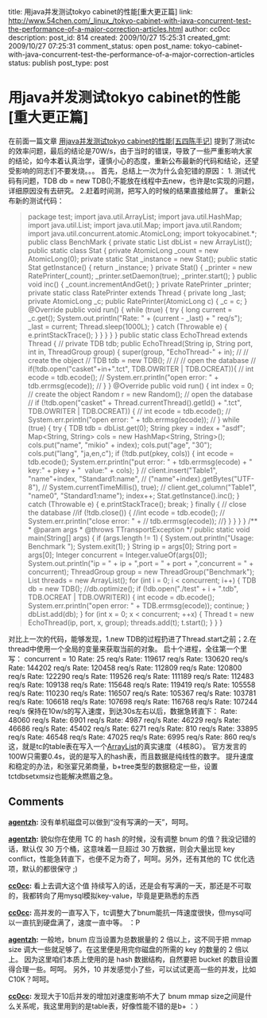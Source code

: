 title: 用java并发测试tokyo cabinet的性能[重大更正篇]
link: http://www.54chen.com/_linux_/tokyo-cabinet-with-java-concurrent-test-the-performance-of-a-major-correction-articles.html
author: cc0cc
description: 
post_id: 814
created: 2009/10/27 15:25:31
created_gmt: 2009/10/27 07:25:31
comment_status: open
post_name: tokyo-cabinet-with-java-concurrent-test-the-performance-of-a-major-correction-articles
status: publish
post_type: post

# 用java并发测试tokyo cabinet的性能[重大更正篇]

在前面一篇文章 [用java并发测试tokyo cabinet的性能[五四陈手记]](/765-tokyo-cabinet-with-java-concurrent-test-the-performance/) 提到了测试tc的效率问题，最后的结论是70W/s，由于当时的错误，导致了一些严重影响大家的结论，如今本着认真治学，谨慎小心的态度，重新公布最新的代码和结论，还望受影响的同志们不要发烧。。。 首先，总结上一次为什么会犯错的原因： 1\. 测试代码有问题，TDB db = new TDB();不能放在线程中去new，也许是tc实现的问题，详细原因没有去研究。 2.赶着时间测，把写入的时候的结果直接给屏了。 重新公布新的测试代码： 

> package test; import java.util.ArrayList; import java.util.HashMap; import java.util.List; import java.util.Map; import java.util.Random; import java.util.concurrent.atomic.AtomicLong; import tokyocabinet.*; public class BenchMark {  private static List<TDB> dbList = new ArrayList<TDB>();  public static class Stat {  private AtomicLong _count = new AtomicLong(0);  private static Stat _instance = new Stat();  public static Stat getInstance() {  return _instance;  }  private Stat() {  _printer = new RatePrinter(_count);  _printer.setDaemon(true);  _printer.start();  }  public void inc() {  _count.incrementAndGet();  }  private RatePrinter _printer;  private static class RatePrinter extends Thread {  private long _last;  private AtomicLong _c;  public RatePrinter(AtomicLong c) {  _c = c;  }  @Override  public void run() {  while (true) {  try {  long current = _c.get();  System.out.println("Rate: " + (current - _last) + " req/s");  _last = current;  Thread.sleep(1000L);  } catch (Throwable e) {  e.printStackTrace();  }  }  }  }  }  public static class EchoThread extends Thread {  // private TDB tdb;  public EchoThread(String ip, String port, int in, ThreadGroup group) {  super(group, "EchoThread-" + in);  // // create the object  // TDB tdb = new TDB();  //  // // open the database  // if(!tdb.open("casket"+in+".tct", TDB.OWRITER | TDB.OCREAT)){  // int ecode = tdb.ecode();  // System.err.println("open error: " + tdb.errmsg(ecode));  // }  }  @Override  public void run() {  int index = 0;  // create the object  Random r = new Random();  // open the database // if (!tdb.open("casket" + Thread.currentThread().getId() + ".tct", TDB.OWRITER | TDB.OCREAT)) { // int ecode = tdb.ecode(); // System.err.println("open error: " + tdb.errmsg(ecode)); // }  while (true) {  try {  TDB tdb = dbList.get(0);  String pkey = index + "asdf";  Map<String, String> cols = new HashMap<String, String>();  cols.put("name", "mikio" + index);  cols.put("age", "30");  cols.put("lang", "ja,en,c");  if (!tdb.put(pkey, cols)) {  int ecode = tdb.ecode();  System.err.println("put error: " + tdb.errmsg(ecode) + " key:" + pkey + "  value:" + cols);  }  // client.insert("Table1", "name"+index, "Standard1:name",  // ("name"+index).getBytes("UTF-8"),  // System.currentTimeMillis(), true);  // client.get_column("Table1", "name0", "Standard1:name");  index++;  Stat.getInstance().inc(); } catch (Throwable e) {  e.printStackTrace();  break;  } finally {  // close the database  //if (!tdb.close()) {  //int ecode = tdb.ecode();  // System.err.println("close error: " +  // tdb.errmsg(ecode));  //}  }  }  }  }  /**  * @param args  * @throws TTransportException  */  public static void main(String[] args) {  if (args.length != 1) {  System.out.println("Usage: Benchmark <concurrent>");  System.exit(1);  }  String ip = args[0];  String port = args[0];  Integer concurrent = Integer.valueOf(args[0]);  System.out.println("ip = " + ip + ",port = " + port + ",concurrent = " + concurrent);  ThreadGroup group = new ThreadGroup("Benchmark");  List<Thread> threads = new ArrayList<Thread>();  for (int i = 0; i < concurrent; i++) {  TDB db = new TDB();  //db.optimize();  if (!db.open("./test" + i + ".tdb", TDB.OCREAT | TDB.OWRITER)) {  int ecode = db.ecode();  System.err.println("open error: " + TDB.errmsg(ecode));  continue;  }  dbList.add(db);  }  for (int x = 0; x < concurrent; ++x) {  Thread t = new EchoThread(ip, port, x, group);  threads.add(t);  t.start();  }  } }

对比上一次的代码，能够发现，1.new TDB的过程扔进了Thread.start之前；2.在thread中使用一个全局的变量来获取当前的对象。 启十个进程，全往第一个里写： concurrent = 10 Rate: 25 req/s Rate: 119617 req/s Rate: 130620 req/s Rate: 144202 req/s Rate: 120458 req/s Rate: 112809 req/s Rate: 120800 req/s Rate: 122290 req/s Rate: 119526 req/s Rate: 111189 req/s Rate: 112483 req/s Rate: 109138 req/s Rate: 115648 req/s Rate: 119419 req/s Rate: 105558 req/s Rate: 110230 req/s Rate: 116507 req/s Rate: 105367 req/s Rate: 103781 req/s Rate: 106618 req/s Rate: 107698 req/s Rate: 116768 req/s Rate: 107244 req/s 保持在10w/s的写入速度，到达30s左右以后，数据急转直下： Rate: 48060 req/s Rate: 6901 req/s Rate: 4987 req/s Rate: 46229 req/s Rate: 46686 req/s Rate: 45402 req/s Rate: 6271 req/s Rate: 810 req/s Rate: 33895 req/s Rate: 46548 req/s Rate: 47025 req/s Rate: 6995 req/s Rate: 860 req/s 这，就是tc的table表在写入一个[ArrayList](/765-tokyo-cabinet-with-java-concurrent-test-the-performance/)的真实速度（4核8G）。 官方发言的100W只需要0.4s，说的是写入的hash表，而且数据是纯线性的数字。 提升速度和稳定的办法，和张宴兄弟商量，b+tree类型的数据稳定一些，设置tctdbsetxmsiz也能解决燃眉之急。

## Comments

**[agentzh](#11957 "2009-11-02 10:09:41"):** 没有单机磁盘可以做到“没有写满的一天”，呵呵。

**[agentzh](#11955 "2009-11-02 09:24:34"):** 貌似你在使用 TC 的 hash 的时候，没有调整 bnum 的值？我没记错的话，默认仅 30 万个桶，这意味着一旦超过 30 万数据，则会大量出现 key conflict，性能急转直下，也便不足为奇了，呵呵。另外，还有其他的 TC 优化选项，默认的都很保守 ;)

**[cc0cc](#11956 "2009-11-02 09:57:32"):** 看上去调大这个值 持续写入的话，还是会有写满的一天，那还是不可取的，我都转向了用mysql模拟key-value，毕竟是更熟悉的东西

**[cc0cc](#11961 "2009-11-02 18:01:58"):** 高并发的一直写入下，tc调整大了bnum能抗一阵速度很快，但mysql可以一直抗到硬盘满了，速度一直中等。 ：P

**[agentzh](#11962 "2009-11-03 15:30:56"):** 一般地，bnum 应当设置为总数据量的 2 倍以上，这不同于把 mmap size 调大一些就足够了。在这里便是用完你磁盘的所需的 key 的数量的 2 倍以上。 因为这里咱们本质上使用的是 hash 数据结构，自然要把 bucket 的数目设置得合理一些。呵呵。 另外，10 并发感觉小了些，可以试试更高一些的并发，比如 C10K？呵呵。

**[cc0cc](#11963 "2009-11-03 16:11:20"):** 发现大于10后并发的增加对速度影响不大了 bnum mmap size之间是什么关系呢，我这里用到的是table表，好像性能不错的是b+ ：）

